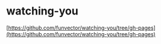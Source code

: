 # watching-you
[https://github.com/funvector/watching-you/tree/gh-pages](https://github.com/funvector/watching-you/tree/gh-pages)
